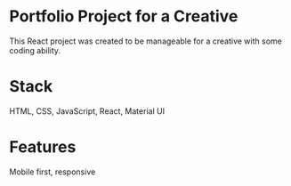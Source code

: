 # Portfolio Project for a Creative

This React project was created to be manageable for a creative with some coding ability. 

# Stack

HTML, CSS, JavaScript, React, Material UI

# Features 

Mobile first, responsive
